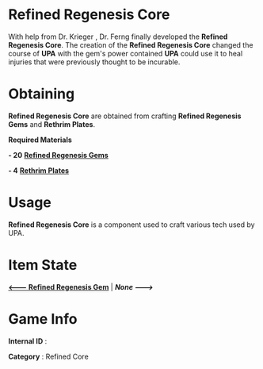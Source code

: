# Refined Regenesis Core

With help from Dr. Krieger , Dr. Ferng finally developed the **Refined Regenesis Core**. The creation of the  **Refined Regenesis Core** changed the course of **UPA** with the gem's power contained **UPA** could use it to heal injuries that were previously thought to be incurable.

# Obtaining

**Refined Regenesis Core** are obtained from crafting **Refined Regenesis Gems** and **Rethrim Plates**.

**Required Materials**

**- 20** [**Refined Regenesis Gems**](https://github.com/AlphaMC0/Lone-Martian/blob/main/Gems/Refined%20Regenesis%20Gem.md) 

**- 4** [**Rethrim Plates**]()

# Usage

**Refined Regenesis Core** is a component used to craft various tech used by UPA.

# Item State

[**<--- Refined Regenesis Gem**](https://github.com/AlphaMC0/Lone-Martian/blob/main/Gems/Refined%20Regenesis%20Gem.md) | ***None --->***

# Game Info

**Internal ID** : 

**Category** : Refined Core
